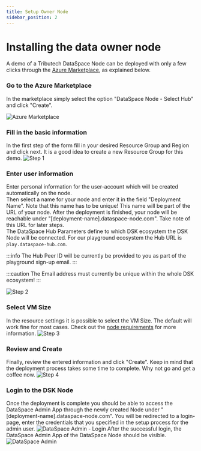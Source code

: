 ```yaml
---
title: Setup Owner Node
sidebar_position: 2
---
```


# Installing the data owner node

A demo of a Tributech DataSpace Node can be deployed with only a few clicks through the [Azure Marketplace](https://azuremarketplace.microsoft.com/en-us/marketplace/apps/tributechsolutionsgmbh1582568815297.8aa9010b-3dd5-43e0-a4b6-53e2ea552e4a?tab=Overview), as explained below.

### Go to the Azure Marketplace

In the marketplace simply select the option "DataSpace Node - Select Hub" and click "Create".

![Azure Marketplace](./img/deploy-node-1.png)

### Fill in the basic information

In the first step of the form fill in your desired Resource Group and Region and click next. It is a good idea to create a new Resource Group for this demo.
![Step 1](./img/deploy-node-2.png)

### Enter user information

Enter personal information for the user-account which will be created automatically on the node.<br/>
Then select a name for your node and enter it in the field "Deployment Name". Note that this name has to be unique! This name will be part of the URL of your node. After the deployment is finished, your node will be reachable under "[deployment-name].dataspace-node.com". Take note of this URL for later steps.  
The DataSpace Hub Parameters define to which DSK ecosystem the DSK Node will be connected. For our playground ecosystem the Hub URL is `play.dataspace-hub.com`.

:::info
The Hub Peer ID will be currently be provided to you as part of the playground sign-up email.
:::

:::caution
The Email address must currently be unique within the whole DSK ecosystem!
:::

![Step 2](./img/deploy-node-3.png)

### Select VM Size

In the resource settings it is possible to select the VM Size. The default will work fine for most cases. Check out the [node requirements](../setup/node.md#node-requirements) for more information.
![Step 3](./img/deploy-node-4.png)

### Review and Create

Finally, review the entered information and click "Create". Keep in mind that the deployment process takes some time to complete. Why not go and get a coffee now.
![Step 4](./img/deploy-node-5.png)

### Login to the DSK Node

Once the deployment is complete you should be able to access the DataSpace Admin App through the newly created Node under "[deployment-name].dataspace-node.com". You will be redirected to a login-page, enter the credentials that you specified in the setup process for the admin user.
![DataSpace Admin - Login](./img/dataspace-admin-login.png)
 After the successful login, the DataSpace Admin App of the DataSpace Node should be visible.
![DataSpace Admin](./img/dataspace-admin.png)